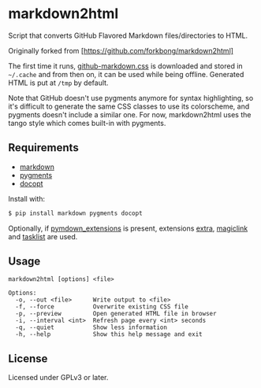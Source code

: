 # markdown2html

Script that converts GitHub Flavored Markdown files/directories to HTML.

Originally forked from [https://github.com/forkbong/markdown2html]

The first time it runs, [github-markdown.css]
is downloaded and stored in `~/.cache` and from then on, it can be used while
being offline.  Generated HTML is put at `/tmp` by default.

Note that GitHub doesn't use pygments anymore for syntax highlighting, so it's
difficult to generate the same CSS classes to use its colorscheme, and pygments
doesn't include a similar one.  For now, markdown2html uses the tango style
which comes built-in with pygments.

## Requirements

* [markdown]
* [pygments]
* [docopt]

Install with:

```bash
$ pip install markdown pygments docopt
```

Optionally, if [pymdown_extensions] is present, extensions [extra],
[magiclink] and [tasklist] are used.

## Usage

```
markdown2html [options] <file>

Options:
  -o, --out <file>      Write output to <file>
  -f, --force           Overwrite existing CSS file
  -p, --preview         Open generated HTML file in browser
  -i, --interval <int>  Refresh page every <int> seconds
  -q, --quiet           Show less information
  -h, --help            Show this help message and exit
```

## License

Licensed under GPLv3 or later.

[grip]: https://github.com/joeyespo/grip
[github-markdown.css]: https://github.com/sindresorhus/github-markdown-css
[markdown]: https://pythonhosted.org/Markdown
[pygments]: http://pygments.org
[docopt]: http://docopt.org
[pymdown_extensions]: https://github.com/facelessuser/pymdown-extensions
[extra]: https://facelessuser.github.io/pymdown-extensions/extensions/extra
[magiclink]: https://facelessuser.github.io/pymdown-extensions/extensions/magiclink
[tasklist]: https://facelessuser.github.io/pymdown-extensions/extensions/tasklist
